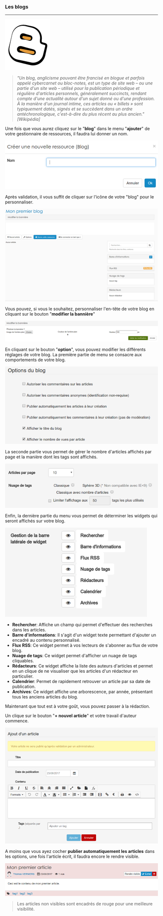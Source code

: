 ### Les blogs
---
![](images/ressources/Pack1_color1_icap_blog.png)

>_"Un blog, anglicisme pouvant être francisé en blogue et parfois appelé cybercarnet ou bloc-notes, est un type de site web – ou une partie d'un site web – utilisé pour la publication périodique et régulière d'articles personnels, généralement succincts, rendant compte d'une actualité autour d'un sujet donné ou d'une profession. À la manière d'un journal intime, ces articles ou « billets » sont typiquement datés, signés et se succèdent dans un ordre antéchronologique, c'est-à-dire du plus récent au plus ancien."_
<cite>[Wikipédia]</cite>

Une fois que vous aurez cliquez sur le "**blog**" dans le menu "**ajouter**" de votre gestionnaire de ressources, il faudra lui donner un nom.

![](images/blog-fig1.png)

Après validation, il vous suffit de cliquer sur l'icône de votre "blog" pour le personnaliser.

![](images/blog-fig2.png)

Vous pouvez, si vous le souhaitez, personnaliser l'en-tête de votre blog en cliquant sur le bouton "**modifier la bannière**"

![](images/blog-fig3.png)

En cliquant sur le bouton "**option**", vous pouvez modifier les différents réglages de votre blog. La première partie de menu se consacre aux comportements de votre blog.

![](images/blog-fig4.png)

La seconde partie vous permet de gérer le nombre d'articles affichés par page  et la manière dont les tags sont affichés.

![](images/blog-fig5.png)

Enfin, la dernière partie du menu vous permet de déterminer les widgets qui seront affichés sur votre blog.

![](images/blog-fig6.png)

* **Rechercher**: Affiche un champ qui permet d'effectuer des recherches dans les articles.
* **Barre d'informations**: Il s'agit d'un widget texte permettant d'ajouter un encadré au contenu personnalisé.
* **Flux RSS**: Ce widget permet à vos lecteurs de s'abonner au flux de votre blog.
* **Nuage de tags**: Ce widget permet d'afficher un nuage de tags cliquables.
* **Rédacteurs**: Ce widget affiche la liste des auteurs d'articles et permet en un clique de ne visualiser que les articles d'un rédacteur en particulier.
* **Calendrier**: Permet de rapidement retrouver un article par sa date de publication.
* **Archives**: Ce widget affiche une arborescence, par année, présentant tous les anciens articles du blog. 

Maintenant que tout est à votre goût, vous pouvez passer à la rédaction.

Un clique sur le bouton "**+ nouvel article**" et votre travail d'auteur commence.

![](images/blog-fig7.png)

A moins que vous ayez cocher **publier automatiquement les articles** dans les options, une fois l'article écrit, il faudra encore le rendre visible. 

![](images/blog-fig8.png)

> Les articles non visibles sont encadrés de rouge pour une meilleure visibilité.


